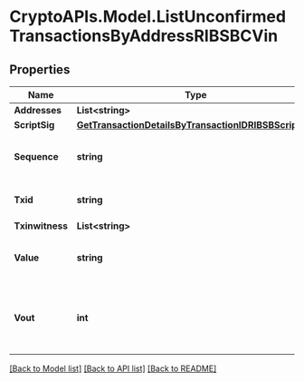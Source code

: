 # CryptoAPIs.Model.ListUnconfirmedTransactionsByAddressRIBSBCVin

## Properties

Name | Type | Description | Notes
------------ | ------------- | ------------- | -------------
**Addresses** | **List&lt;string&gt;** |  | 
**ScriptSig** | [**GetTransactionDetailsByTransactionIDRIBSBScriptSig**](GetTransactionDetailsByTransactionIDRIBSBScriptSig.md) |  | 
**Sequence** | **string** | Represents the script sequence number. | 
**Txid** | **string** | String representation of the txid | 
**Txinwitness** | **List&lt;string&gt;** |  | 
**Value** | **string** | Represents the sent/received amount. | 
**Vout** | **int** | Defines the vout of the transaction output, i.e. which output to spend. | 

[[Back to Model list]](../README.md#documentation-for-models) [[Back to API list]](../README.md#documentation-for-api-endpoints) [[Back to README]](../README.md)

